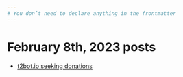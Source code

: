 ```yaml
---
# You don’t need to declare anything in the frontmatter
---
```


# February 8th, 2023 posts

* [t2bot.io seeking donations](/blog/2023/02/08/seeking-donations)
